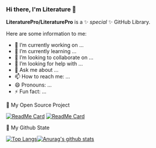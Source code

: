 ### Hi there, I'm Literature 👋


**LiteraturePro/LiteraturePro** is a ✨ _special_ ✨ GitHub Library.

Here are some information to me:

- 🔭 I’m currently working on ...
- 🌱 I’m currently learning ...
- 👯 I’m looking to collaborate on ...
- 🤔 I’m looking for help with ...
- 💬 Ask me about ...
- 📫 How to reach me: ...
- 😄 Pronouns: ...
- ⚡ Fun fact: ...


🎉 My Open Source Project

[![ReadMe Card](https://github-readme-stats.vercel.app/api/pin/?username=LiteraturePro&repo=Serverless-Python&show_owner=true&title_color=F8854D&icon_color=F8854D)](https://github.com/LiteraturePro/Serverless-Python)
[![ReadMe Card](https://github-readme-stats.vercel.app/api/pin/?username=LiteraturePro&repo=Serverless-Nodejs&show_owner=true&title_color=46BAEB&icon_color=46BAEB)](https://github.com/LiteraturePro/Serverless-Nodejs)


🌈 My Github State

[![Top Langs](https://github-readme-stats.vercel.app/api/top-langs/?username=LiteraturePro&layout=compact)](https://github.com/LiteraturePro/)[![Anurag's github stats](https://github-readme-stats.vercel.app/api?username=LiteraturePro)](https://github.com/LiteraturePro)

